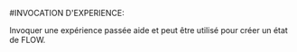 #INVOCATION D'EXPERIENCE: 

Invoquer une expérience passée aide et peut être utilisé pour créer un état de FLOW.
